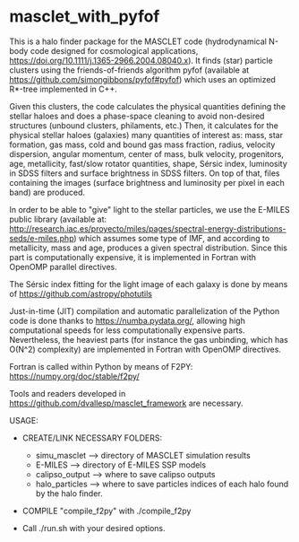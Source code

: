 # masclet_with_pyfof

This is a halo finder package for the MASCLET code (hydrodynamical N-body code designed for cosmological applications, https://doi.org/10.1111/j.1365-2966.2004.08040.x). It finds (star) particle clusters using the friends-of-friends algorithm pyfof (available at https://github.com/simongibbons/pyfof#pyfof) which uses an optimized R*-tree implemented in C++. 

Given this clusters, the code calculates the physical quantities defining the stellar haloes and does a phase-space cleaning to avoid non-desired structures (unbound clusters, philaments, etc.)
Then, it calculates for the physical stellar haloes (galaxies) many quantities of interest as: mass, star formation, gas mass, cold and bound gas mass fraction, radius, velocity dispersion, angular momentum,
center of mass, bulk velocity, progenitors, age, metallicity, fast/slow rotator quantities, shape, Sérsic index, luminosity in SDSS filters and
surface brightness in SDSS filters. On top of that, files containing the images (surface brightness and luminosity per pixel in each band) are produced.

In order to be able to "give" light to the stellar particles, we use the E-MILES public library (available at: http://research.iac.es/proyecto/miles/pages/spectral-energy-distributions-seds/e-miles.php)
which assumes some type of IMF, and according to metallicity, mass and age, produces a given spectral distribution. Since this part is computationally expensive, it is implemented in Fortran with OpenOMP
parallel directives.

The Sérsic index fitting for the light image of each galaxy is done by means of https://github.com/astropy/photutils

Just-in-time (JIT) compilation and automatic parallelization of the Python code is done thanks to https://numba.pydata.org/, allowing high computational speeds for less computationally expensive parts. Nevertheless, the heaviest parts (for instance the gas unbinding, which has O(N^2) complexity) are implemented in Fortran with OpenOMP directives. 

Fortran is called within Python by means of F2PY: https://numpy.org/doc/stable/f2py/

Tools and readers developed in https://github.com/dvallesp/masclet_framework are necessary.

USAGE:

* CREATE/LINK NECESSARY FOLDERS:
  - simu_masclet --> directory of MASCLET simulation results
  - E-MILES --> directory of E-MILES SSP models
  - calipso_output --> where to save calipso outputs
  - halo_particles --> where to save particles indices of each halo found by the halo finder.
 
* COMPILE "compile_f2py" with ./compile_f2py

* Call ./run.sh with your desired options.

